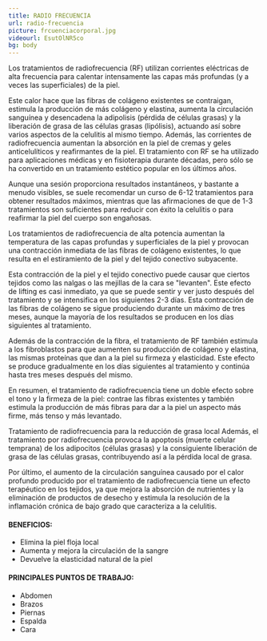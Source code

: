 ```yaml
---
title: RADIO FRECUENCIA
url: radio-frecuencia
picture: frcuenciacorporal.jpg
videourl: EsutOlNR5co
bg: body
---
```


Los tratamientos de radiofrecuencia (RF) utilizan corrientes eléctricas de alta frecuencia para calentar intensamente las capas más profundas (y a veces las superficiales) de la piel.

Este calor hace que las fibras de colágeno existentes se contraigan, estimula la producción de más colágeno y elastina, aumenta la circulación sanguínea y desencadena la adipolisis (pérdida de células grasas) y la liberación de grasa de las células grasas (lipólisis), actuando así sobre varios aspectos de la celulitis al mismo tiempo. Además, las corrientes de radiofrecuencia aumentan la absorción en la piel de cremas y geles anticelulíticos y reafirmantes de la piel. El tratamiento con RF se ha utilizado para aplicaciones médicas y en fisioterapia durante décadas, pero sólo se ha convertido en un tratamiento estético popular en los últimos años.

Aunque una sesión proporciona resultados instantáneos, y bastante a menudo visibles, se suele recomendar un curso de 6-12 tratamientos para obtener resultados máximos, mientras que las afirmaciones de que de 1-3 tratamientos son suficientes para reducir con éxito la celulitis o para reafirmar la piel del cuerpo son engañosas.

Los tratamientos de radiofrecuencia de alta potencia aumentan la temperatura de las capas profundas y superficiales de la piel y provocan una contracción inmediata de las fibras de colágeno existentes, lo que resulta en el estiramiento de la piel y del tejido conectivo subyacente.

Esta contracción de la piel y el tejido conectivo puede causar que ciertos tejidos como las nalgas o las mejillas de la cara se "levanten". Este efecto de lifting es casi inmediato, ya que se puede sentir y ver justo después del tratamiento y se intensifica en los siguientes 2-3 días. Esta contracción de las fibras de colágeno se sigue produciendo durante un máximo de tres meses, aunque la mayoría de los resultados se producen en los días siguientes al tratamiento.
 
Además de la contracción de la fibra, el tratamiento de RF también estimula a los fibroblastos para que aumenten su producción de colágeno y elastina, las mismas proteínas que dan a la piel su firmeza y elasticidad. Este efecto se produce gradualmente en los días siguientes al tratamiento y continúa hasta tres meses después del mismo.

En resumen, el tratamiento de radiofrecuencia tiene un doble efecto sobre el tono y la firmeza de la piel: contrae las fibras existentes y también estimula la producción de más fibras para dar a la piel un aspecto más firme, más tenso y más levantado.
 
Tratamiento de radiofrecuencia para la reducción de grasa local
Además, el tratamiento por radiofrecuencia provoca la apoptosis (muerte celular temprana) de los adipocitos (células grasas) y la consiguiente liberación de grasa de las células grasas, contribuyendo así a la pérdida local de grasa.
 

Por último, el aumento de la circulación sanguínea causado por el calor profundo producido por el tratamiento de radiofrecuencia tiene un efecto terapéutico en los tejidos, ya que mejora la absorción de nutrientes y la eliminación de productos de desecho y estimula la resolución de la inflamación crónica de bajo grado que caracteriza a la celulitis.

#### BENEFICIOS:
- Elimina la piel floja local
- Aumenta y mejora la circulación de la sangre
- Devuelve la elasticidad natural de la piel

#### PRINCIPALES PUNTOS DE TRABAJO:

- Abdomen
- Brazos
- Piernas
- Espalda
- Cara

